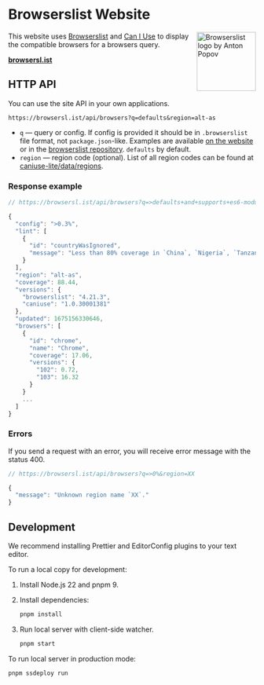 # Browserslist Website

<img width="120" height="120" alt="Browserslist logo by Anton Popov"
     src="https://browsersl.ist/logo.svg" align="right">

This website uses [Browserslist] and [Can I Use] to display
the compatible browsers for a browsers query.

**[browsersl.ist](https://browsersl.ist/)**

[browserslist]: https://github.com/browserslist/browserslist
[Can I Use]: https://github.com/Fyrd/caniuse


## HTTP API

You can use the site API in your own applications.

```
https://browsersl.ist/api/browsers?q=defaults&region=alt-as
```

- `q` — query or config. If config is provided it should be in `.browserslist` file format, not `package.json`-like. Examples are available [on the website](https://browsersl.ist) or in the [browserslist repository](https://github.com/browserslist/browserslist#full-list). `defaults` by default.
- `region` — region code (optional). List of all region codes can be found at [caniuse-lite/data/regions](https://github.com/browserslist/caniuse-lite/tree/main/data/regions).


### Response example

```js
// https://browsersl.ist/api/browsers?q=>defaults+and+supports+es6-module&region=alt-as

{
  "config": ">0.3%",
  "lint": [
    {
      "id": "countryWasIgnored",
      "message": "Less than 80% coverage in `China`, `Nigeria`, `Tanzania`, `Ghana`, and `Uganda` regions"
    }
  ],
  "region": "alt-as",
  "coverage": 88.44,
  "versions": {
    "browserslist": "4.21.3",
    "caniuse": "1.0.30001381"
  },
  "updated": 1675156330646,
  "browsers": [
    {
      "id": "chrome",
      "name": "Chrome",
      "coverage": 17.06,
      "versions": {
        "102": 0.72,
        "103": 16.32
      }
    }
    ...
  ]
}
```

### Errors

If you send a request with an error, you will receive error message with the status 400.

```js
// https://browsersl.ist/api/browsers?q=>0%&region=XX

{
  "message": "Unknown region name `XX`."
}
```


## Development

We recommend installing Prettier and EditorConfig plugins to your text editor.

To run a local copy for development:

1. Install Node.js 22 and pnpm 9.
2. Install dependencies:

   ```sh
   pnpm install
   ```

3. Run local server  with client-side watcher.

   ```sh
   pnpm start
   ```

To run local server in production mode:

```sh
pnpm ssdeploy run
```
